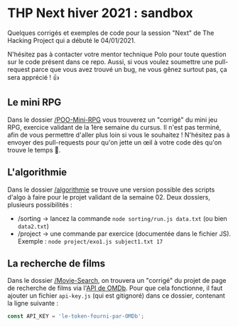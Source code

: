 # THP Next hiver 2021 : sandbox

Quelques corrigés et exemples de code pour la session "Next" de The Hacking Project qui a débuté le 04/01/2021.

N'hésitez pas à contacter votre mentor technique Polo pour toute question sur le
code présent dans ce repo. Aussi, si vous voulez soumettre une pull-request parce que
vous avez trouvé un bug, ne vous gênez surtout pas, ça sera apprécié&nbsp;! 👍

## Le mini RPG

Dans le dossier [/POO-Mini-RPG](/POO-Mini-RPG) vous trouverez un "corrigé" du mini jeu RPG,
exercice validant de la 1ère semaine du cursus. Il n'est pas terminé, afin de vous permettre
d'aller plus loin si vous le souhaitez&nbsp;! N'hésitez pas à envoyer des pull-requests pour
qu'on jette un œil à votre code dès qu'on trouve le temps 🙂.

## L'algorithmie

Dans le dossier [/algorithmie](/algorithmie) se trouve une version possible des scripts d'algo
à faire pour le projet validant de la semaine 02. Deux dossiers, plusieurs possibilités&nbsp;:
- /sorting → lancez la commande `node sorting/run.js data.txt` (ou bien `data2.txt`)
- /project → une commande par exercice (documentée dans le fichier JS). Exemple&nbsp;: `node project/exo1.js subject1.txt 17`

## La recherche de films

Dans le dossier [/Movie-Search](/Movie-Search), on trouvera un "corrigé" du projet de page de
recherche de films via l'[API de OMDb](http://www.omdbapi.com/). Pour que cela fonctionne,
il faut ajouter un fichier `api-key.js` (qui est gitignoré) dans ce dossier, contenant la
ligne suivante&nbsp;:

```js
const API_KEY = 'le-token-fourni-par-OMDb';
```
